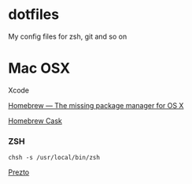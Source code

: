 # dotfiles

My config files for zsh, git and so on

# Mac OSX

Xcode

[Homebrew — The missing package manager for OS X](http://brew.sh)

[Homebrew Cask](http://caskroom.io)

### ZSH

`chsh -s /usr/local/bin/zsh`

[Prezto](https://github.com/sorin-ionescu/prezto)
